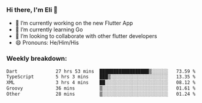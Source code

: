 ### Hi there, I'm Eli 👋
- 🔭 I’m currently working on the new Flutter App
- 🌱 I’m currently learning Go
- 🦄 I’m looking to collaborate with other flutter developers
- 😄 Pronouns: He/Him/His

### Weekly breakdown:
<!--START_SECTION:waka-->

```txt
Dart              27 hrs 53 mins  ██████████████████▒░░░░░░   73.59 %
TypeScript        5 hrs 3 mins    ███▒░░░░░░░░░░░░░░░░░░░░░   13.35 %
XML               3 hrs 4 mins    ██░░░░░░░░░░░░░░░░░░░░░░░   08.12 %
Groovy            36 mins         ▒░░░░░░░░░░░░░░░░░░░░░░░░   01.61 %
Other             28 mins         ▒░░░░░░░░░░░░░░░░░░░░░░░░   01.24 %
```

<!--END_SECTION:waka-->
